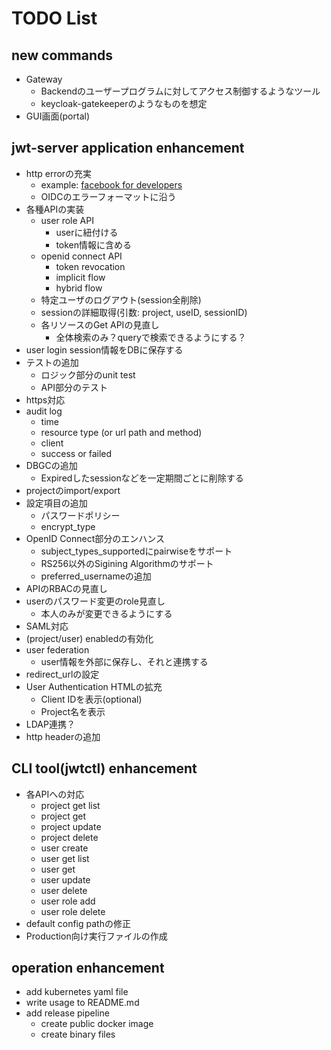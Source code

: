 # TODO List

## new commands

- Gateway
  - Backendのユーザープログラムに対してアクセス制御するようなツール
  - keycloak-gatekeeperのようなものを想定
- GUI画面(portal)

## jwt-server application enhancement

- http errorの充実
  - example: [facebook for developers](https://developers.facebook.com/docs/messenger-platform/reference/send-api/error-codes?locale=ja_JP)
  - OIDCのエラーフォーマットに沿う
- 各種APIの実装
  - user role API
    - userに紐付ける
    - token情報に含める
  - openid connect API
    - token revocation
    - implicit flow
    - hybrid flow
  - 特定ユーザのログアウト(session全削除)
  - sessionの詳細取得(引数: project, useID, sessionID)
  - 各リソースのGet APIの見直し
    - 全体検索のみ？queryで検索できるようにする？
- user login session情報をDBに保存する
- テストの追加
  - ロジック部分のunit test
  - API部分のテスト
- https対応
- audit log
  - time
  - resource type (or url path and method)
  - client
  - success or failed
- DBGCの追加
  - Expiredしたsessionなどを一定期間ごとに削除する
- projectのimport/export
- 設定項目の追加
  - パスワードポリシー
  - encrypt_type
- OpenID Connect部分のエンハンス
  - subject_types_supportedにpairwiseをサポート
  - RS256以外のSigining Algorithmのサポート
  - preferred_usernameの追加
- APIのRBACの見直し
- userのパスワード変更のrole見直し
  - 本人のみが変更できるようにする
- SAML対応
- (project/user) enabledの有効化
- user federation
  - user情報を外部に保存し、それと連携する
- redirect_urlの設定
- User Authentication HTMLの拡充
  - Client IDを表示(optional)
  - Project名を表示
- LDAP連携？
- http headerの追加

## CLI tool(jwtctl) enhancement

- 各APIへの対応
  - project get list
  - project get
  - project update
  - project delete
  - user create
  - user get list
  - user get
  - user update
  - user delete
  - user role add
  - user role delete
- default config pathの修正
- Production向け実行ファイルの作成

## operation enhancement

- add kubernetes yaml file
- write usage to README.md
- add release pipeline
  - create public docker image
  - create binary files
